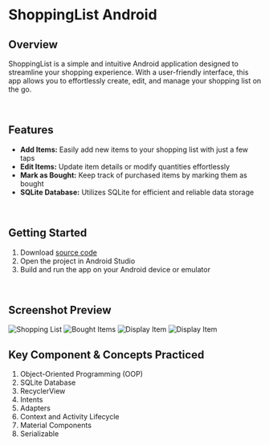 # ShoppingList Android

## Overview
ShoppingList is a simple and intuitive Android application designed to streamline your shopping experience. With a user-friendly interface, this app allows you to effortlessly create, edit, and manage your shopping list on the go.

<br>

## Features
- **Add Items:** Easily add new items to your shopping list with just a few taps
- **Edit Items:** Update item details or modify quantities effortlessly
- **Mark as Bought:** Keep track of purchased items by marking them as bought
- **SQLite Database:** Utilizes SQLite for efficient and reliable data storage

<br>

## Getting Started
1. Download [source code](https://github.com/kazcfz/Shopping-List/releases)
2. Open the project in Android Studio
3. Build and run the app on your Android device or emulator

<br>

## Screenshot Preview
![Shopping List](https://imgur.com/0hI0Xw5.png)
![Bought Items](https://imgur.com/mB41C79.png)
![Display Item](https://i.imgur.com/s0zHKVB.png)
![Display Item](https://i.imgur.com/MAmbHqZ.png)

## Key Component & Concepts Practiced
1. Object-Oriented Programming (OOP)
2. SQLite Database
3. RecyclerView
4. Intents
5. Adapters
6. Context and Activity Lifecycle
7. Material Components
8. Serializable
